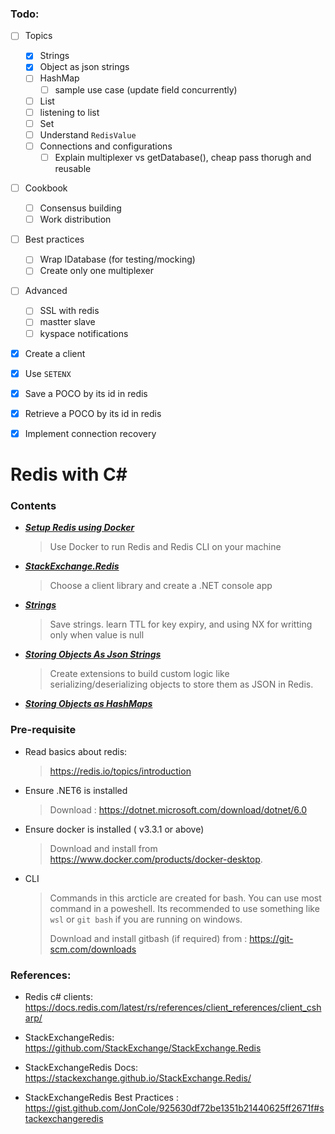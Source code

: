 

### Todo: 

- [ ] Topics

  - [x] Strings
  - [x] Object as json strings
  - [ ] HashMap
    - [ ] sample use case (update field concurrently)

  - [ ] List
  - [ ] listening to list
  - [ ] Set
  - [ ] Understand `RedisValue`
  - [ ] Connections and configurations
    - [ ] Explain multiplexer vs getDatabase(), cheap pass thorugh and reusable

- [ ] Cookbook

  - [ ] Consensus building
  - [ ] Work distribution

- [ ] Best practices

  - [ ] Wrap IDatabase (for testing/mocking)
  - [ ] Create only one multiplexer

- [ ] Advanced

  - [ ] SSL with redis
  - [ ] mastter slave
  - [ ] kyspace notifications

- [x] Create a client 

- [x] Use `SETENX`

- [x] Save a POCO by its id in redis

- [x] Retrieve a POCO by its id in redis

- [x] Implement connection recovery

  

# Redis with C#



### Contents

- ***[Setup Redis using Docker](00-SetupRedis.md)***

  > Use Docker to run Redis and Redis CLI on your machine

- ***[StackExchange.Redis](01-StackExchangeRedis.md)***

  > Choose a client library and create a .NET console app

- ***[Strings](./Strings.md)***

  > Save strings. learn TTL for key expiry, and using NX for writting only when value is null

- ***[Storing Objects As Json Strings](04-ObjectsAsJsonStrings.md)***

  > Create extensions to build custom logic like serializing/deserializing objects to store them as JSON in Redis.

- ***[Storing Objects as HashMaps](06-ObjectsAsHashMaps.md)***



### Pre-requisite

- Read basics about redis: 

  > https://redis.io/topics/introduction

- Ensure .NET6 is installed

  > Download : https://dotnet.microsoft.com/download/dotnet/6.0

- Ensure docker is installed ( v3.3.1 or above)

  > Download and install from https://www.docker.com/products/docker-desktop.

- CLI

  > Commands in this arcticle are created for bash. You can use most command in a poweshell. Its recommended to use something like `wsl` or `git bash` if you are running on windows.
  >
  > Download and install gitbash (if required) from : https://git-scm.com/downloads





### References: 

- Redis c# clients: https://docs.redis.com/latest/rs/references/client_references/client_csharp/

- StackExchangeRedis: https://github.com/StackExchange/StackExchange.Redis

- StackExchangeRedis Docs: https://stackexchange.github.io/StackExchange.Redis/

- StackExchangeRedis Best Practices : https://gist.github.com/JonCole/925630df72be1351b21440625ff2671f#stackexchangeredis

  

